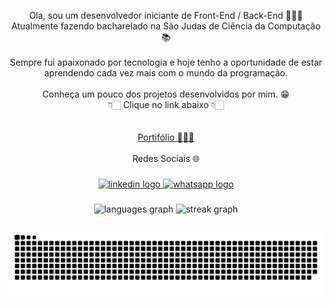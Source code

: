 <p align="center">Ola, sou um desenvolvedor iniciante de Front-End / Back-End 👨🏻‍💻<br>Atualmente fazendo bacharelado na São Judas de Ciência da Computação 📚 <br><br>Sempre fui apaixonado por tecnologia e hoje tenho a oportunidade de estar aprendendo cada vez mais com o mundo da programação.<br><br>Conheça um pouco dos projetos desenvolvidos por mim. 😁<br>👇🏻 Clique no link abaixo 👇🏻<br><br><br><a href="https://leon16x8.github.io/portifolio/">Portifólio 🙋🏻‍♂️</a><br><br>Redes Sociais 🌐</p>

###

<div align="center">
  <a href="https://www.linkedin.com/in/leonardo-svieira1608/" target="_blank">
    <img src="https://raw.githubusercontent.com/maurodesouza/profile-readme-generator/master/src/assets/icons/social/linkedin/default.svg" width="32" height="20" alt="linkedin logo"  />
  </a>
  <a href="https://wa.me/5511945692198" target="_blank">
    <img src="https://raw.githubusercontent.com/maurodesouza/profile-readme-generator/master/src/assets/icons/social/whatsapp/default.svg" width="32" height="20" alt="whatsapp logo"  />
  </a>
</div>

###

<div align="center">
  <img src="https://github-readme-stats.vercel.app/api/top-langs?username=Leon16x8&locale=pt-br&hide_title=false&layout=compact&card_width=320&langs_count=5&theme=dracula&hide_border=false&order=2" height="150" alt="languages graph"  />
  <img src="https://streak-stats.demolab.com?user=Leon16x8&locale=pt-br&mode=daily&theme=dracula&hide_border=false&border_radius=5&order=3" height="150" alt="streak graph"  />
</div>

###

<img src="https://raw.githubusercontent.com/Leon16x8/Leon16x8/output/snake.svg" alt="Snake animation" />

###
